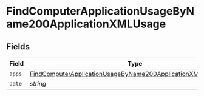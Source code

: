 # FindComputerApplicationUsageByName200ApplicationXMLUsage


## Fields

| Field                                                                                                                                                     | Type                                                                                                                                                      | Required                                                                                                                                                  | Description                                                                                                                                               | Example                                                                                                                                                   |
| --------------------------------------------------------------------------------------------------------------------------------------------------------- | --------------------------------------------------------------------------------------------------------------------------------------------------------- | --------------------------------------------------------------------------------------------------------------------------------------------------------- | --------------------------------------------------------------------------------------------------------------------------------------------------------- | --------------------------------------------------------------------------------------------------------------------------------------------------------- |
| `apps`                                                                                                                                                    | [FindComputerApplicationUsageByName200ApplicationXMLUsageApps](../../models/operations/findcomputerapplicationusagebyname200applicationxmlusageapps.md)[] | :heavy_minus_sign:                                                                                                                                        | N/A                                                                                                                                                       |                                                                                                                                                           |
| `date`                                                                                                                                                    | *string*                                                                                                                                                  | :heavy_minus_sign:                                                                                                                                        | N/A                                                                                                                                                       | 2018/01/29                                                                                                                                                |